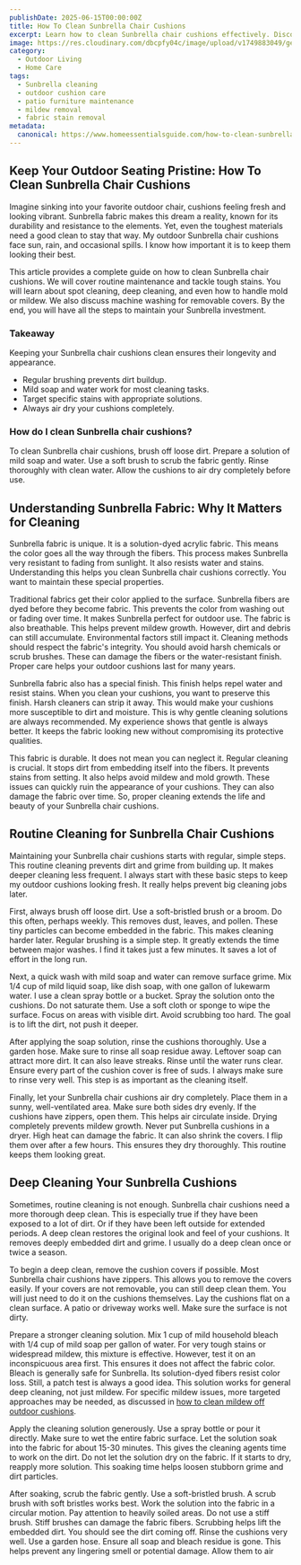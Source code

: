 ```yaml
---
publishDate: 2025-06-15T00:00:00Z
title: How To Clean Sunbrella Chair Cushions
excerpt: Learn how to clean Sunbrella chair cushions effectively. Discover simple methods for deep cleaning, stain removal, and mildew treatment to keep your outdoor cushions pristine.
image: https://res.cloudinary.com/dbcpfy04c/image/upload/v1749883049/generated_image_1749883048_map9w2.webp
category:
  - Outdoor Living
  - Home Care
tags:
  - Sunbrella cleaning
  - outdoor cushion care
  - patio furniture maintenance
  - mildew removal
  - fabric stain removal
metadata:
  canonical: https://www.homeessentialsguide.com/how-to-clean-sunbrella-chair-cushions
---
```


## Keep Your Outdoor Seating Pristine: How To Clean Sunbrella Chair Cushions

Imagine sinking into your favorite outdoor chair, cushions feeling fresh and looking vibrant. Sunbrella fabric makes this dream a reality, known for its durability and resistance to the elements. Yet, even the toughest materials need a good clean to stay that way. My outdoor Sunbrella chair cushions face sun, rain, and occasional spills. I know how important it is to keep them looking their best.

This article provides a complete guide on how to clean Sunbrella chair cushions. We will cover routine maintenance and tackle tough stains. You will learn about spot cleaning, deep cleaning, and even how to handle mold or mildew. We also discuss machine washing for removable covers. By the end, you will have all the steps to maintain your Sunbrella investment.

### Takeaway

Keeping your Sunbrella chair cushions clean ensures their longevity and appearance.
*   Regular brushing prevents dirt buildup.
*   Mild soap and water work for most cleaning tasks.
*   Target specific stains with appropriate solutions.
*   Always air dry your cushions completely.

### How do I clean Sunbrella chair cushions?

To clean Sunbrella chair cushions, brush off loose dirt. Prepare a solution of mild soap and water. Use a soft brush to scrub the fabric gently. Rinse thoroughly with clean water. Allow the cushions to air dry completely before use.

## Understanding Sunbrella Fabric: Why It Matters for Cleaning

Sunbrella fabric is unique. It is a solution-dyed acrylic fabric. This means the color goes all the way through the fibers. This process makes Sunbrella very resistant to fading from sunlight. It also resists water and stains. Understanding this helps you clean Sunbrella chair cushions correctly. You want to maintain these special properties.

Traditional fabrics get their color applied to the surface. Sunbrella fibers are dyed before they become fabric. This prevents the color from washing out or fading over time. It makes Sunbrella perfect for outdoor use. The fabric is also breathable. This helps prevent mildew growth. However, dirt and debris can still accumulate. Environmental factors still impact it. Cleaning methods should respect the fabric's integrity. You should avoid harsh chemicals or scrub brushes. These can damage the fibers or the water-resistant finish. Proper care helps your outdoor cushions last for many years.

Sunbrella fabric also has a special finish. This finish helps repel water and resist stains. When you clean your cushions, you want to preserve this finish. Harsh cleaners can strip it away. This would make your cushions more susceptible to dirt and moisture. This is why gentle cleaning solutions are always recommended. My experience shows that gentle is always better. It keeps the fabric looking new without compromising its protective qualities.

This fabric is durable. It does not mean you can neglect it. Regular cleaning is crucial. It stops dirt from embedding itself into the fibers. It prevents stains from setting. It also helps avoid mildew and mold growth. These issues can quickly ruin the appearance of your cushions. They can also damage the fabric over time. So, proper cleaning extends the life and beauty of your Sunbrella chair cushions.

## Routine Cleaning for Sunbrella Chair Cushions

Maintaining your Sunbrella chair cushions starts with regular, simple steps. This routine cleaning prevents dirt and grime from building up. It makes deeper cleaning less frequent. I always start with these basic steps to keep my outdoor cushions looking fresh. It really helps prevent big cleaning jobs later.

First, always brush off loose dirt. Use a soft-bristled brush or a broom. Do this often, perhaps weekly. This removes dust, leaves, and pollen. These tiny particles can become embedded in the fabric. This makes cleaning harder later. Regular brushing is a simple step. It greatly extends the time between major washes. I find it takes just a few minutes. It saves a lot of effort in the long run.

Next, a quick wash with mild soap and water can remove surface grime. Mix 1/4 cup of mild liquid soap, like dish soap, with one gallon of lukewarm water. I use a clean spray bottle or a bucket. Spray the solution onto the cushions. Do not saturate them. Use a soft cloth or sponge to wipe the surface. Focus on areas with visible dirt. Avoid scrubbing too hard. The goal is to lift the dirt, not push it deeper.

After applying the soap solution, rinse the cushions thoroughly. Use a garden hose. Make sure to rinse all soap residue away. Leftover soap can attract more dirt. It can also leave streaks. Rinse until the water runs clear. Ensure every part of the cushion cover is free of suds. I always make sure to rinse very well. This step is as important as the cleaning itself.

Finally, let your Sunbrella chair cushions air dry completely. Place them in a sunny, well-ventilated area. Make sure both sides dry evenly. If the cushions have zippers, open them. This helps air circulate inside. Drying completely prevents mildew growth. Never put Sunbrella cushions in a dryer. High heat can damage the fabric. It can also shrink the covers. I flip them over after a few hours. This ensures they dry thoroughly. This routine keeps them looking great.

## Deep Cleaning Your Sunbrella Cushions

Sometimes, routine cleaning is not enough. Sunbrella chair cushions need a more thorough deep clean. This is especially true if they have been exposed to a lot of dirt. Or if they have been left outside for extended periods. A deep clean restores the original look and feel of your cushions. It removes deeply embedded dirt and grime. I usually do a deep clean once or twice a season.

To begin a deep clean, remove the cushion covers if possible. Most Sunbrella chair cushions have zippers. This allows you to remove the covers easily. If your covers are not removable, you can still deep clean them. You will just need to do it on the cushions themselves. Lay the cushions flat on a clean surface. A patio or driveway works well. Make sure the surface is not dirty.

Prepare a stronger cleaning solution. Mix 1 cup of mild household bleach with 1/4 cup of mild soap per gallon of water. For very tough stains or widespread mildew, this mixture is effective. However, test it on an inconspicuous area first. This ensures it does not affect the fabric color. Bleach is generally safe for Sunbrella. Its solution-dyed fibers resist color loss. Still, a patch test is always a good idea. This solution works for general deep cleaning, not just mildew. For specific mildew issues, more targeted approaches may be needed, as discussed in [how to clean mildew off outdoor cushions](https://homeessentialsguide.com/how-to-clean-mildew-off-outdoor-cushions).

Apply the cleaning solution generously. Use a spray bottle or pour it directly. Make sure to wet the entire fabric surface. Let the solution soak into the fabric for about 15-30 minutes. This gives the cleaning agents time to work on the dirt. Do not let the solution dry on the fabric. If it starts to dry, reapply more solution. This soaking time helps loosen stubborn grime and dirt particles.

After soaking, scrub the fabric gently. Use a soft-bristled brush. A scrub brush with soft bristles works best. Work the solution into the fabric in a circular motion. Pay attention to heavily soiled areas. Do not use a stiff brush. Stiff brushes can damage the fabric fibers. Scrubbing helps lift the embedded dirt. You should see the dirt coming off. Rinse the cushions very well. Use a garden hose. Ensure all soap and bleach residue is gone. This helps prevent any lingering smell or potential damage. Allow them to air